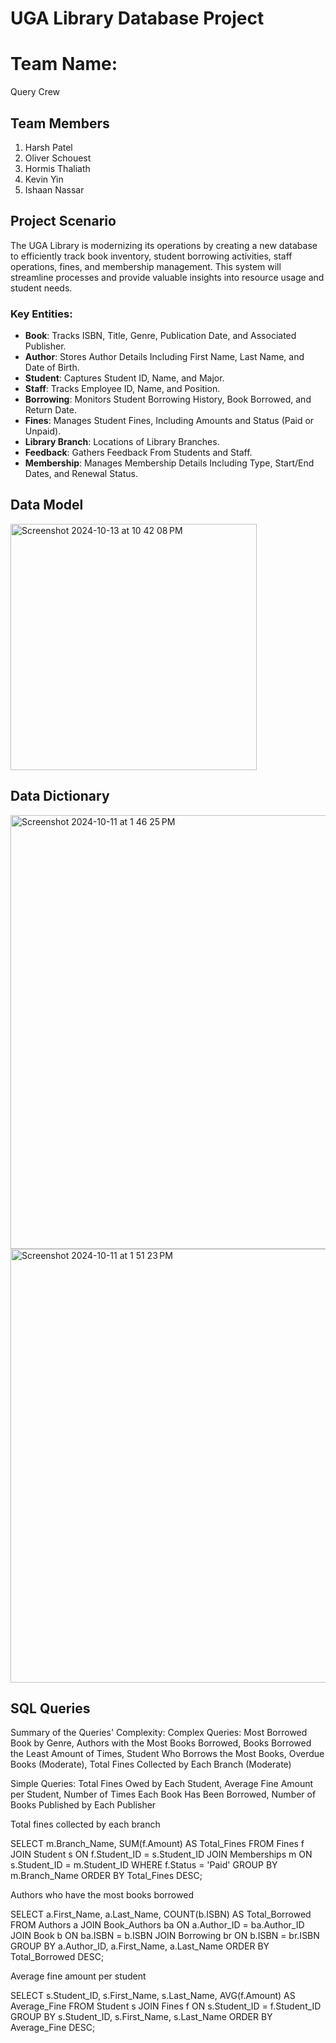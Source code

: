 # UGA Library Database Project

# Team Name:
Query Crew

## Team Members
1. Harsh Patel
2. Oliver Schouest
3. Hormis Thaliath
4. Kevin Yin
5. Ishaan Nassar

## Project Scenario

The UGA Library is modernizing its operations by creating a new database to efficiently track book inventory, student borrowing activities, staff operations, fines, and membership management. This system will streamline processes and provide valuable insights into resource usage and student needs.

### Key Entities:
- **Book**: Tracks ISBN, Title, Genre, Publication Date, and Associated Publisher.
- **Author**: Stores Author Details Including First Name, Last Name, and Date of Birth.
- **Student**: Captures Student ID, Name, and Major.
- **Staff**: Tracks Employee ID, Name, and Position.
- **Borrowing**: Monitors Student Borrowing History, Book Borrowed, and Return Date.
- **Fines**: Manages Student Fines, Including Amounts and Status (Paid or Unpaid).
- **Library Branch**: Locations of Library Branches.
- **Feedback**: Gathers Feedback From Students and Staff.
- **Membership**: Manages Membership Details Including Type, Start/End Dates, and Renewal Status.

## Data Model
<img width="394" alt="Screenshot 2024-10-13 at 10 42 08 PM" src="https://github.com/user-attachments/assets/1f45254a-7fcb-4b41-96b0-e63ab1d5f465">

## Data Dictionary
<img width="694" alt="Screenshot 2024-10-11 at 1 46 25 PM" src="https://github.com/user-attachments/assets/c4c5ac1d-df87-4e6b-81e1-7c2ed5c99416">
<img width="694" alt="Screenshot 2024-10-11 at 1 51 23 PM" src="https://github.com/user-attachments/assets/653ff6b9-ce2b-4a3b-a8b0-ea76aa6cae66">


## SQL Queries
Summary of the Queries' Complexity:
Complex Queries:
Most Borrowed Book by Genre,
Authors with the Most Books Borrowed,
Books Borrowed the Least Amount of Times,
Student Who Borrows the Most Books,
Overdue Books (Moderate),
Total Fines Collected by Each Branch (Moderate)

Simple Queries:
Total Fines Owed by Each Student,
Average Fine Amount per Student,
Number of Times Each Book Has Been Borrowed,
Number of Books Published by Each Publisher



Total fines collected by each branch

SELECT m.Branch_Name, SUM(f.Amount) AS Total_Fines 
FROM Fines f 
JOIN Student s ON f.Student_ID = s.Student_ID 
JOIN Memberships m ON s.Student_ID = m.Student_ID 
WHERE f.Status = 'Paid' 
GROUP BY m.Branch_Name 
ORDER BY Total_Fines DESC;

Authors who have the most books borrowed

SELECT a.First_Name, a.Last_Name, COUNT(b.ISBN) AS Total_Borrowed 
FROM Authors a 
JOIN Book_Authors ba ON a.Author_ID = ba.Author_ID 
JOIN Book b ON ba.ISBN = b.ISBN 
JOIN Borrowing br ON b.ISBN = br.ISBN 
GROUP BY a.Author_ID, a.First_Name, a.Last_Name 
ORDER BY Total_Borrowed DESC;


Average fine amount per student

SELECT s.Student_ID, s.First_Name, s.Last_Name, AVG(f.Amount) AS Average_Fine 
FROM Student s 
JOIN Fines f ON s.Student_ID = f.Student_ID 
GROUP BY s.Student_ID, s.First_Name, s.Last_Name 
ORDER BY Average_Fine DESC;


